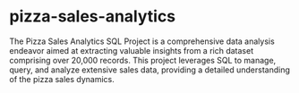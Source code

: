# pizza-sales-analytics
The Pizza Sales Analytics SQL Project is a comprehensive data analysis endeavor aimed at extracting valuable insights from a rich dataset comprising over 20,000 records. This project leverages SQL to manage, query, and analyze extensive sales data, providing a detailed understanding of the pizza sales dynamics.

